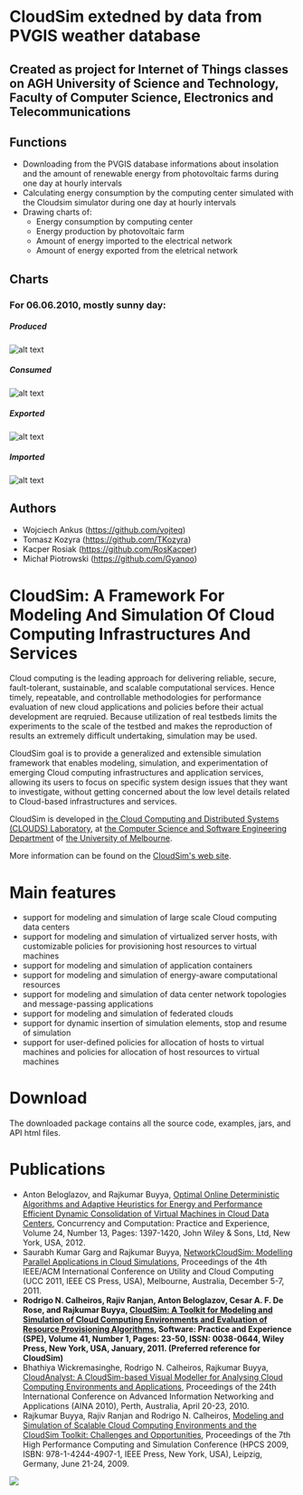 # CloudSim extedned by data from PVGIS weather database
## Created as project for Internet of Things classes on AGH University of Science and Technology, Faculty of Computer Science, Electronics and Telecommunications

## Functions
- Downloading from the PVGIS database informations about insolation and the amount of renewable energy from photovoltaic farms during one day at hourly intervals
- Calculating energy consumption by the computing center simulated with the Cloudsim simulator during one day at hourly intervals
- Drawing charts of:
  - Energy consumption by computing center
  - Energy production by photovoltaic farm
  - Amount of energy imported to the electrical network
  - Amount of energy exported from the eletrical network
 
## Charts
### For 06.06.2010, mostly sunny day:
##### Produced
![alt text](https://lh6.googleusercontent.com/nnZ3BiURASvBdwvtAsbXOMGVZ6O-S_57LNfzMW6CpH9PjH8tygfSU841BleuU4RN3Hzhp-LDmWoLlrV2uA3VDSfK6q6P1cHUfx2pKbcY)

##### Consumed
![alt text](https://lh6.googleusercontent.com/rSOpbwgXd0EpM3UIUpPIgzw3kjUuJevD5yIHNDZJoOUVGP6TJ6JwvUTaUGphO4W3BBgHJX6u3VuxRNhCrwqZyPaoo7jF3fd59G3qr5az)

##### Exported
![alt text](https://lh6.googleusercontent.com/OBv6EwZRXPkobdQ4ikQsz0shtJrk-9JF0Ef9UnRqwh7aMjTAYSSEkdTM2pMgrwq-3NIkxjp90dXWRLzRxXhffIdbtDSCeXzvNyyUfPNX)

##### Imported
![alt text](https://lh4.googleusercontent.com/SFzu68mBWrx1vXmKBD-Np2plTiDwgtSEq8wdmS-I7oSR3GoBVi-nU55dysXt6UqJK96MXEkVgcXWmEZSnVri9lAZRXvX7rjyvt5RD54U)

## Authors
- Wojciech Ankus (https://github.com/vojteq)
- Tomasz Kozyra (https://github.com/TKozyra)
- Kacper Rosiak (https://github.com/RosKacper)
- Michał Piotrowski (https://github.com/Gyanoo)


# CloudSim: A Framework For Modeling And Simulation Of Cloud Computing Infrastructures And Services #

Cloud computing is the leading approach for delivering reliable, secure, fault-tolerant, sustainable, and scalable computational services. Hence timely, repeatable, and controllable methodologies for performance evaluation of new cloud applications and policies before their actual development are reqruied. Because utilization of real testbeds limits the experiments to the scale of the testbed and makes the reproduction of results an extremely difficult undertaking, simulation may be used.

CloudSim goal is to provide a generalized and extensible simulation framework that enables modeling, simulation, and experimentation of emerging Cloud computing infrastructures and application services, allowing its users to focus on specific system design issues that they want to investigate, without getting concerned about the low level details related to Cloud-based infrastructures and services.

CloudSim is developed in [the Cloud Computing and Distributed Systems (CLOUDS) Laboratory](http://cloudbus.org/), at [the Computer Science and Software Engineering Department](http://www.csse.unimelb.edu.au/) of [the University of Melbourne](http://www.unimelb.edu.au/).

More information can be found on the [CloudSim's web site](http://cloudbus.org/cloudsim/).


# Main features #

  * support for modeling and simulation of large scale Cloud computing data centers
  * support for modeling and simulation of virtualized server hosts, with customizable policies for provisioning host resources to virtual machines
  * support for modeling and simulation of application containers
  * support for modeling and simulation of energy-aware computational resources
  * support for modeling and simulation of data center network topologies and message-passing applications
  * support for modeling and simulation of federated clouds
  * support for dynamic insertion of simulation elements, stop and resume of simulation
  * support for user-defined policies for allocation of hosts to virtual machines and policies for allocation of host resources to virtual machines


# Download #

The downloaded package contains all the source code, examples, jars, and API html files.

# Publications #

  * Anton Beloglazov, and Rajkumar Buyya, [Optimal Online Deterministic Algorithms and Adaptive Heuristics for Energy and Performance Efficient Dynamic Consolidation of Virtual Machines in Cloud Data Centers](http://beloglazov.info/papers/2012-optimal-algorithms-ccpe.pdf), Concurrency and Computation: Practice and Experience, Volume 24, Number 13, Pages: 1397-1420, John Wiley & Sons, Ltd, New York, USA, 2012.
  * Saurabh Kumar Garg and Rajkumar Buyya, [NetworkCloudSim: Modelling Parallel Applications in Cloud Simulations](http://www.cloudbus.org/papers/NetworkCloudSim2011.pdf), Proceedings of the 4th IEEE/ACM International Conference on Utility and Cloud Computing (UCC 2011, IEEE CS Press, USA), Melbourne, Australia, December 5-7, 2011.
  * **Rodrigo N. Calheiros, Rajiv Ranjan, Anton Beloglazov, Cesar A. F. De Rose, and Rajkumar Buyya, [CloudSim: A Toolkit for Modeling and Simulation of Cloud Computing Environments and Evaluation of Resource Provisioning Algorithms](http://www.buyya.com/papers/CloudSim2010.pdf), Software: Practice and Experience (SPE), Volume 41, Number 1, Pages: 23-50, ISSN: 0038-0644, Wiley Press, New York, USA, January, 2011. (Preferred reference for CloudSim)**
  * Bhathiya Wickremasinghe, Rodrigo N. Calheiros, Rajkumar Buyya, [CloudAnalyst: A CloudSim-based Visual Modeller for Analysing Cloud Computing Environments and Applications](http://www.cloudbus.org/papers/CloudAnalyst-AINA2010.pdf), Proceedings of the 24th International Conference on Advanced Information Networking and Applications (AINA 2010), Perth, Australia, April 20-23, 2010.
  * Rajkumar Buyya, Rajiv Ranjan and Rodrigo N. Calheiros, [Modeling and Simulation of Scalable Cloud Computing Environments and the CloudSim Toolkit: Challenges and Opportunities](http://www.cloudbus.org/papers/CloudSim-HPCS2009.pdf), Proceedings of the 7th High Performance Computing and Simulation Conference (HPCS 2009, ISBN: 978-1-4244-4907-1, IEEE Press, New York, USA), Leipzig, Germany, June 21-24, 2009.




[![](http://www.cloudbus.org/logo/cloudbuslogo-v5a.png)](http://cloudbus.org/)
